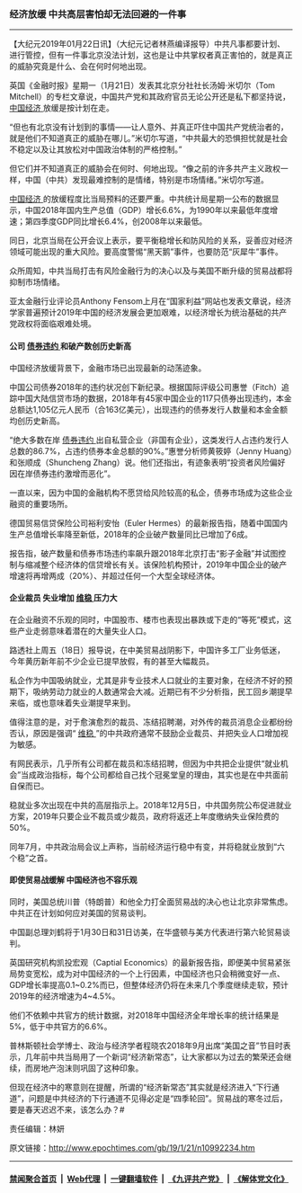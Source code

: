 ### 经济放缓 中共高层害怕却无法回避的一件事
------------------------

<p>
 【大纪元2019年01月22日讯】（大纪元记者林燕编译报导）中共凡事都要计划、进行管控，但有一件事北京没法计划，这也是让中共掌权者真正害怕的，就是真正的威胁究竟是什么、会在何时何地出现。
</p>
<p>
 英国《金融时报》星期一（1月21日）发表其北京分社社长汤姆·米切尔（Tom Mitchell）的专栏文章说，中国共产党和其政府官员无论公开还是私下都坚持说，
 <a href="http://www.epochtimes.com/gb/tag/%E4%B8%AD%E5%9B%BD%E7%BB%8F%E6%B5%8E.html">
  中国经济
 </a>
 放缓是按计划在走。
</p>
<p>
 “但也有北京没有计划到的事情——让人意外、并真正吓住中国共产党统治者的，就是他们不知道真正的威胁在哪儿。”米切尓写道，“中共最大的恐惧担忧就是社会不稳定以及让其放松对中国政治体制的严格控制。”
</p>
<p>
 但它们并不知道真正的威胁会在何时、何地出现。“像之前的许多共产主义政权一样，中国（中共）发现最难控制的是情绪，特别是市场情绪。”米切尔写道。
</p>
<p>
 <a href="http://www.epochtimes.com/gb/tag/%E4%B8%AD%E5%9B%BD%E7%BB%8F%E6%B5%8E.html">
  中国经济
 </a>
 的放缓程度比当局预料的还要严重。中共统计局星期一公布的数据显示，中国2018年国内生产总值（GDP）增长6.6%，为1990年以来最低年度增速；第四季度GDP同比增长6.4%，创2008年以来最低。
</p>
<p>
 同日，北京当局在公开会议上表示，要平衡稳增长和防风险的关系，妥善应对经济领域可能出现的重大风险。要高度警惕“黑天鹅”事件，也要防范“灰犀牛”事件。
</p>
<p>
 众所周知，中共当局打击有风险金融行为的决心以及与美国不断升级的贸易战都将抑制市场情绪。
</p>
<p>
 亚太金融行业评论员Anthony Fensom上月在“国家利益”网站也发表文章说，经济学家普遍预计2019年中国的经济发展会更加艰难，以经济增长为统治基础的共产党政权将面临艰难处境。
</p>
<h4>
 公司
 <a href="http://www.epochtimes.com/gb/tag/%E5%80%BA%E5%88%B8%E8%BF%9D%E7%BA%A6.html">
  债券违约
 </a>
 和破产数创历史新高
</h4>
<p>
 中国经济放缓背景下，金融市场已出现最新的动荡迹象。
</p>
<p>
 中国公司债券2018年的违约状况创下新纪录。根据国际评级公司惠誉（Fitch）追踪中国大陆信贷市场的数据，2018年有45家中国企业的117只债券出现违约，本金总额达1,105亿元人民币（合163亿美元），出现违约的债券发行人数量和本金金额均创历史新高。
</p>
<p>
 “绝大多数在岸
 <a href="http://www.epochtimes.com/gb/tag/%E5%80%BA%E5%88%B8%E8%BF%9D%E7%BA%A6.html">
  债券违约
 </a>
 出自私营企业（非国有企业），这类发行人占违约发行人总数的86.7%，占违约债券本金总额的90%。”惠誉分析师黄筱婷（Jenny Huang）和张顺成（Shuncheng Zhang）说。他们还指出，有迹象表明“投资者风险偏好因在岸债券违约激增而恶化”。
</p>
<p>
 一直以来，因为中国的金融机构不愿贷给风险较高的私企，债券市场成为这些企业融资的重要场所。
</p>
<p>
 德国贸易信贷保险公司裕利安怡（Euler Hermes）的最新报告指，随着中国国内生产总值增长率降至新低，2018年的企业破产数量同比已增加了6成。
</p>
<p>
 报告指，破产数量和债券市场违约率飙升跟2018年北京打击“影子金融”并试图控制与缩减整个经济体的信贷增长有关。该保险机构预计，2019年中国企业的破产增速将再增两成（20%）、并超过任何一个大型全球经济体。
</p>
<h4>
 企业裁员 失业增加
 <a href="http://www.epochtimes.com/gb/tag/%E7%BB%B4%E7%A8%B3.html">
  维稳
 </a>
 压力大
</h4>
<p>
 在企业融资不乐观的同时，中国股市、楼市也表现出暴跌或下走的“等死”模式，这些产业走弱意味着潜在的大量失业人口。
</p>
<p>
 路透社上周五（18日）报导说，在中美贸易战阴影下，中国许多工厂业务低迷，今年黄历新年前不少企业已提早放假，有的甚至大幅裁员。
</p>
<p>
 私企作为中国吸纳就业，尤其是非专业技术人口就业的主要对象，在经济不好的预期下，吸纳劳动力就业的人数通常会大减。近期已有不少分析指，民工回乡潮提早来临，或也意味着失业潮提早来到。
</p>
<p>
 值得注意的是，对于愈演愈烈的裁员、冻结招聘潮，对外传的裁员消息企业都纷纷否认，原因是强调“
 <a href="http://www.epochtimes.com/gb/tag/%E7%BB%B4%E7%A8%B3.html">
  维稳
 </a>
 ”的中共政府通常不鼓励企业裁员、并把失业人口增加视为敏感。
</p>
<p>
 有网民表示，几乎所有公司都在裁员和冻结招聘，但因为中共把企业提供“就业机会”当成政治指标，每个公司都给自己找个冠冕堂皇的理由，其实也是在中共面前自保而已。
</p>
<p>
 稳就业多次出现在中共的高层指示上。2018年12月5日，中共国务院公布促进就业方案，2019年只要企业不裁员或少裁员，政府将返还上年度缴纳失业保险费的50%。
</p>
<p>
 同年7月，中共政治局会议上声称，当前经济运行稳中有变，并将稳就业放到“六个稳”之首。
</p>
<h4>
 即使贸易战缓解 中国经济也不容乐观
</h4>
<p>
 同时，美国总统川普（特朗普）和他全力打全面贸易战的决心也让北京非常焦虑。中共正在计划如何应对美国的贸易谈判。
</p>
<p>
 中国副总理刘鹤将于1月30日和31日访美，在华盛顿与美方代表进行第六轮贸易谈判。
</p>
<p>
 英国研究机构凯投宏观（Captial Economics）的最新报告指，即便美中贸易紧张局势变宽松，成为对中国经济的一个上行因素，中国经济也只会稍微变好一点、GDP增长率提高0.1~0.2%而已，但整体经济仍将在未来几个季度继续走软，预计2019年的经济增速为4~4.5%。
</p>
<p>
 他们不依赖中共官方的统计数据，对2018年中国经济全年增长率的统计结果是5%，低于中共官方的6.6%。
</p>
<p>
 普林斯顿社会学博士、政治与经济学者程晓农2018年9月出席“美国之音”节目时表示，几年前中共当局用了一个新词“经济新常态”，让大家都以为过去的繁荣还会继续，而房地产泡沫则巩固了这种印象。
</p>
<p>
 但现在经济中的寒意则在提醒，所谓的“经济新常态”其实就是经济进入“下行通道”，问题是中共经济的下行通道不见得必定是“四季轮回”。贸易战的寒冬过后，要是春天迟迟不来，该怎么办？#
</p>
<p>
 责任编辑：林妍
</p>

原文链接：http://www.epochtimes.com/gb/19/1/21/n10992234.htm


------------------------
#### [禁闻聚合首页](https://github.com/gfw-breaker/banned-news/blob/master/README.md) &nbsp;|&nbsp; [Web代理](https://github.com/gfw-breaker/open-proxy/blob/master/README.md) &nbsp;|&nbsp; [一键翻墙软件](https://github.com/gfw-breaker/nogfw/blob/master/README.md) &nbsp;|&nbsp; [《九评共产党》](https://github.com/gfw-breaker/9ping.md/blob/master/README.md#九评之一评共产党是什么) &nbsp;|&nbsp; [《解体党文化》](https://github.com/gfw-breaker/jtdwh.md/blob/master/README.md#绪论)
